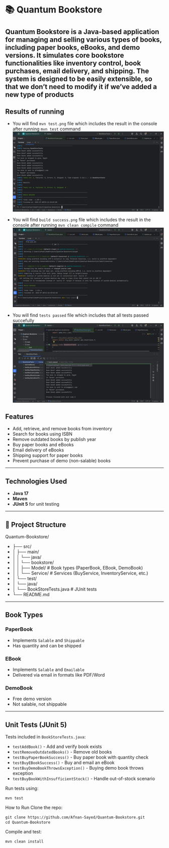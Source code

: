 # 📚 Quantum Bookstore

Quantum Bookstore is a Java-based application for managing and selling various types of books, including paper books, eBooks, and demo versions. It simulates core bookstore functionalities like inventory control, book purchases, email delivery, and shipping.
The system is designed to be easily extensible, so that we don’t need to modify it if we’ve added a new type of products
---


## Results of running
- You will find ```mvn test.png``` file which includes the result in the console after running ```mvn test``` command
  ![mvn test.png](images/mvn-test.png)

- You will find ```build success.png``` file which includes the result in the console after running ```mvn clean compile``` command
  ![build sucees.png](images/build-success.png)

- You will find ```tests passed``` file which includes that all tests passed succefully
  ![tests passed.png](images/tests-passed.png)
  
## Features
- Add, retrieve, and remove books from inventory
- Search for books using ISBN
- Remove outdated books by publish year
- Buy paper books and eBooks
- Email delivery of eBooks
- Shipping support for paper books
- Prevent purchase of demo (non-salable) books

---

## Technologies Used

- **Java 17**
- **Maven**
- **JUnit 5** for unit testing

---

## 📂 Project Structure

Quantum-Bookstore/
- ├── src/
- │ ├── main/
- │ │ └── java/
- │ │ └── bookstore/
- │ │ ├── Model/ # Book types (PaperBook, EBook, DemoBook)
- │ │ └── Service/ # Services (BuyService, InventoryService, etc.)
- │ └── test/
- │ └── java/
- │ └── BookStoreTests.java # JUnit tests
- └── README.md

---

## Book Types

### PaperBook
- Implements `Salable` and `Shippable`
- Has quantity and can be shipped

### EBook
- Implements `Salable` and `Emailable`
- Delivered via email in formats like PDF/Word

### DemoBook
- Free demo version
- Not salable, not shippable

---

## Unit Tests (JUnit 5)

Tests included in `BookStoreTests.java`:
- `testAddBook()` - Add and verify book exists
- `testRemoveOutdatedBooks()` - Remove old books
- `testBuyPaperBookSuccess()` - Buy paper book with quantity check
- `testBuyEBookSuccess()` - Buy and email an eBook
- `testBuyDemoBookThrowsException()` - Buying demo book throws exception
- `testBuyBookWithInsufficientStock()` - Handle out-of-stock scenario

Run tests using:
```
mvn test
```
How to Run
Clone the repo:
```
git clone https://github.com/Afnan-Sayed/Quantum-Bookstore.git
cd Quantum-Bookstore
```
Compile and test:
```
mvn clean install
```
